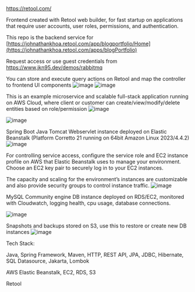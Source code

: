 https://retool.com/

Frontend created with Retool web builder, for fast startup on applications that require user accounts, user roles, permissions, and authentication.

This repo is the backend service for 
[https://johnathankhoa.retool.com/app/blogportfolio/Home](https://johnathankhoa.retool.com/apps/blogPortfolio)

Request access or use guest credentials from https://www.jkn95.dev/demos/rabbitmq

You can store and execute query actions on Retool and map the controller to frontend UI components
![image](https://github.com/user-attachments/assets/5fde1aa8-db69-48fb-9def-5cd66b70eb63) ![image](https://github.com/user-attachments/assets/d3f4acd8-7b3e-457c-8d7c-ee874c37e385)



This is an example microservice and scalable full-stack application running on AWS Cloud, where client or customer can create/view/modify/delete entities based on role/permission
![image](https://github.com/user-attachments/assets/91cfdc93-fcde-47a4-99ac-8905739b07ec)

![image](https://github.com/user-attachments/assets/0ddb5789-349f-4192-8c53-1e1a71f0a1cf)

Spring Boot Java Tomcat Webservlet instance deployed on Elastic Beanstalk (Platform Corretto 21 running on 64bit Amazon Linux 2023/4.4.2)
![image](https://github.com/user-attachments/assets/397ba452-e0ec-4474-8170-6388a098318a)

For controlling service access, configure the service role and EC2 instance profile on AWS that Elastic Beanstalk uses to manage your environment. Choose an EC2 key pair to securely log in to your EC2 instances.

The capacity and scaling for the environment’s instances are customizable and also provide security groups to control instance traffic.
![image](https://github.com/user-attachments/assets/b61ef82f-63a9-4ff9-a101-8b0b0d82901a)

MySQL Community engine DB instance deployed on RDS/EC2, monitored with Cloudwatch, logging health, cpu usage, database connections.

![image](https://github.com/user-attachments/assets/4d735014-799e-44b1-91bb-c4bd6d690512)

Snapshots and backups stored on S3, use this to restore or create new DB instances
![image](https://github.com/user-attachments/assets/97f3aa15-6809-411e-b2fb-161dce00fd64)

Tech Stack:

Java, Spring Framework, Maven, HTTP, REST API, JPA, JDBC, Hibernate, SQL Datasource, Jakarta, Lombok

AWS Elastic Beanstalk, EC2, RDS, S3

Retool

